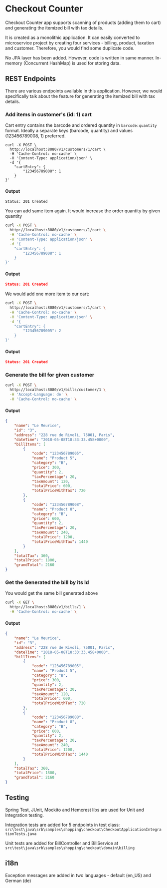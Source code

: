# Checkout Counter

Checkout Counter app supports scanning of products (adding them to cart) and generating the itemized bill with tax details.

It is created as a monolithic application. It can easily converted to microservice project by creating four services - billing, product, taxation and customer. Therefore, you would find some duplicate code.

No JPA layer has been added. However, code is written in same manner. In-memory (Concurrent HashMap) is used for storing data.

## REST Endpoints
There are various endpoints available in this application. However, we would specifically talk about the feature for generating the itemized bill with tax details.
### Add items in customer's (id: 1) cart
Cart entry contains the barcode and ordered quantity in ```barcode:quantity``` format. Ideally a separate keys (barcode, quantity) and values (123456789008, 1) preferred.
```
curl -X POST \
  http://localhost:8080/v1/customers/1/cart \
  -H 'Cache-Control: no-cache' \
  -H 'Content-Type: application/json' \
  -d '{
	"cartEntry": {
		"123456789008": 1
	}
}'
```
#### Output
```
Status: 201 Created
```
You can add same item again. It would increase the order quantity by given quantity
``` bash
curl -X POST \
  http://localhost:8080/v1/customers/1/cart \
  -H 'Cache-Control: no-cache' \
  -H 'Content-Type: application/json' \
  -d '{
	"cartEntry": {
		"123456789008": 1
	}
}'
```
#### Output
``` json
Status: 201 Created
```
We would add one more item to our cart:
``` bash
curl -X POST \
  http://localhost:8080/v1/customers/1/cart \
  -H 'Cache-Control: no-cache' \
  -H 'Content-Type: application/json' \
  -d '{
	"cartEntry": {
		"123456789005": 2
	}
}'
```
#### Output
``` json
Status: 201 Created
```
### Generate the bill for given customer
``` bash
curl -X POST \
  http://localhost:8080/v1/bills/customer/1 \
  -H 'Accept-Language: de' \
  -H 'Cache-Control: no-cache' \  
```
#### Output
``` json
{
    "name": "Le Meurice",
    "id": "3",
    "address": "228 rue de Rivoli, 75001, Paris",
    "dateTime": "2018-05-08T18:33:33.458+0000",
    "billItems": [
        {
            "code": "123456789005",
            "name": "Product 5",
            "category": "B",
            "price": 300,
            "quantity": 2,
            "taxPercentage": 20,
            "taxAmount": 120,
            "totalPrice": 600,
            "totalPriceWithTax": 720
        },
        {
            "code": "123456789008",
            "name": "Product 8",
            "category": "B",
            "price": 600,
            "quantity": 2,
            "taxPercentage": 20,
            "taxAmount": 240,
            "totalPrice": 1200,
            "totalPriceWithTax": 1440
        }
    ],
    "totalTax": 360,
    "totalPrice": 1800,
    "grandTotal": 2160
}
```
### Get the Generated the bill by its Id
You would get the same bill generated above
``` bash
curl -X GET \
  http://localhost:8080/v1/bills/1 \
  -H 'Cache-Control: no-cache' \
```
#### Output
``` json
{
    "name": "Le Meurice",
    "id": "3",
    "address": "228 rue de Rivoli, 75001, Paris",
    "dateTime": "2018-05-08T18:33:33.458+0000",
    "billItems": [
        {
            "code": "123456789005",
            "name": "Product 5",
            "category": "B",
            "price": 300,
            "quantity": 2,
            "taxPercentage": 20,
            "taxAmount": 120,
            "totalPrice": 600,
            "totalPriceWithTax": 720
        },
        {
            "code": "123456789008",
            "name": "Product 8",
            "category": "B",
            "price": 600,
            "quantity": 2,
            "taxPercentage": 20,
            "taxAmount": 240,
            "totalPrice": 1200,
            "totalPriceWithTax": 1440
        }
    ],
    "totalTax": 360,
    "totalPrice": 1800,
    "grandTotal": 2160
}
```

## Testing
Spring Test, JUnit, Mockito and Hemcrest libs are used for Unit and Integration testing.

Integration tests are added for 5 endpoints in test class: ```src\test\java\srb\samples\shopping\checkout\CheckoutApplicationIntegrationTests.java```

Unit tests are added for BillController and BillService at ```src\test\java\srb\samples\shopping\checkout\domain\billing```

## i18n
Exception messages are added in two languages - default (en_US) and German (de)